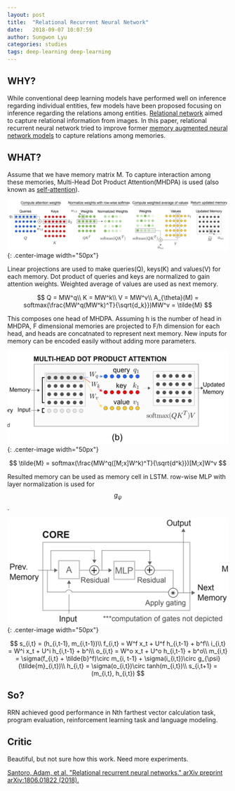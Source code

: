 ```yaml
---
layout: post
title:  "Relational Recurrent Neural Network"
date:   2018-09-07 10:07:59
author: Sungwon Lyu
categories: studies
tags: deep-learning deep-learning
---
```

## WHY? 
While conventional deep learning models have performed well on inference regarding individual entities, few models have been proposed focusing on inference regarding the relations among entities. [Relational network](https://lyusungwon.github.io/deep-learning/2018/05/06/rn.html) aimed to capture relational information from images. In this paper, relational recurrent neural network tried to improve former [memory augmented neural network models](https://lyusungwon.github.io/deep-learning/2018/06/06/ntm.html) to capture relations among memories.

## WHAT?
Assume that we have memory matrix M. To capture interaction among these memories, Multi-Head Dot Product Attention(MHDPA) is used (also known as [self-attention](https://lyusungwon.github.io/natural-language-processing/2018/03/21/transformer.html)).  

![image](/assets/images/rrnn1.png){: .center-image width="50px"}

Linear projections are used to make queries(Q), keys(K) and values(V) for each memory. Dot product of queries and keys are normalized to gain attention weights. Weighted average of values are used as next memory.

$$
Q = MW^q\\
K = MW^k\\
V = MW^v\\
A_{\theta}(M) = softmax(\frac{MW^q(MW^k)^T}{\sqrt{d_k}})MW^v = \tilde{M}
$$

This composes one head of MHDPA. Assuming h is the number of head in MHDPA, F dimensional memories are projected to F/h dimension for each head, and heads are concatnated to represent next memory. New inputs for memory can be encoded easily without adding more parameters.

![image](/assets/images/rrnn2.png){: .center-image width="50px"}

$$
\tilde{M} = softmax(\frac{MW^q([M;x]W^k)^T}{\sqrt{d^k}})[M;x]W^v
$$

Resulted memory can be used as memory cell in LSTM. row-wise MLP with layer normalization is used for $$g_{\psi}$$.

![image](/assets/images/rrnn3.png){: .center-image width="50px"}

$$
s_{i,t} = (h_{i,t-1}, m_{i,t-1})\\
f_{i,t} = W^f x_t + U^f h_{i,t-1} + b^f\\
i_{i,t} = W^i x_t + U^i h_{i,t-1} + b^i\\
o_{i,t} = W^o x_t + U^o h_{i,t-1} + b^o\\
m_{i,t} = \sigma(f_{i,t} + \tilde{b}^f)\circ m_{i, t-1} + \sigma(i_{i,t})\circ g_{\psi}(\tilde{m}_{i,t})\\
h_{i,t} = \sigma(o_{i,t})\circ tanh(m_{i,t})\\
s_{i,t+1} = (m_{i,t}, h_{i,t})
$$

## So?
RRN achieved good performance in Nth farthest vector calculation task, program evaluation, reinforcement learning task and language modeling.

## Critic
Beautiful, but not sure how this work. Need more experiments. 

[Santoro, Adam, et al. "Relational recurrent neural networks." arXiv preprint arXiv:1806.01822 (2018).](https://arxiv.org/abs/1806.01822)